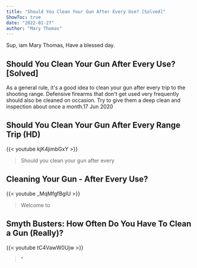 ```yaml
---
title: "Should You Clean Your Gun After Every Use? [Solved]"
ShowToc: true 
date: "2022-01-27"
author: "Mary Thomas" 
---
```


Sup, iam Mary Thomas, Have a blessed day.
## Should You Clean Your Gun After Every Use? [Solved]
As a general rule, it's a good idea to clean your gun after every trip to the shooting range. Defensive firearms that don't get used very frequently should also be cleaned on occasion. Try to give them a deep clean and inspection about once a month.17 Jun 2020

## Should You Clean Your Gun After Every Range Trip (HD)
{{< youtube kjK4jimbGxY >}}
>Should you clean your gun after every

## Cleaning Your Gun - After Every Use?
{{< youtube _MqMfgfBgIU >}}
>Welcome to 

## Smyth Busters: How Often Do You Have To Clean a Gun (Really)?
{{< youtube tC4VawW0Ujw >}}
>"


